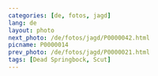 ```yaml
---
categories: [de, fotos, jagd]
lang: de
layout: photo
next_photo: /de/fotos/jagd/P0000042.html
picname: P0000014
prev_photo: /de/fotos/jagd/P0000021.html
tags: [Dead Springbock, Scut]
---
```

